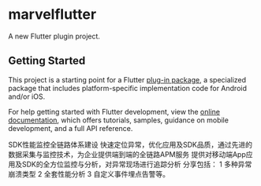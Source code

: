 # marvelflutter

A new Flutter plugin project.

## Getting Started

This project is a starting point for a Flutter
[plug-in package](https://flutter.dev/developing-packages/),
a specialized package that includes platform-specific implementation code for
Android and/or iOS.

For help getting started with Flutter development, view the
[online documentation](https://flutter.dev/docs), which offers tutorials,
samples, guidance on mobile development, and a full API reference.

SDK性能监控全链路体系建设
快速定位异常，优化应用及SDK品质，通过先进的数据采集与监控技术，为企业提供端到端的全链路APM服务
提供对移动端App应用及SDK的全方位监控与分析，对异常现场进行追踪分析
分享包括：
1 多种异常崩溃类型
2 全套性能分析
3 自定义事件埋点告警等。